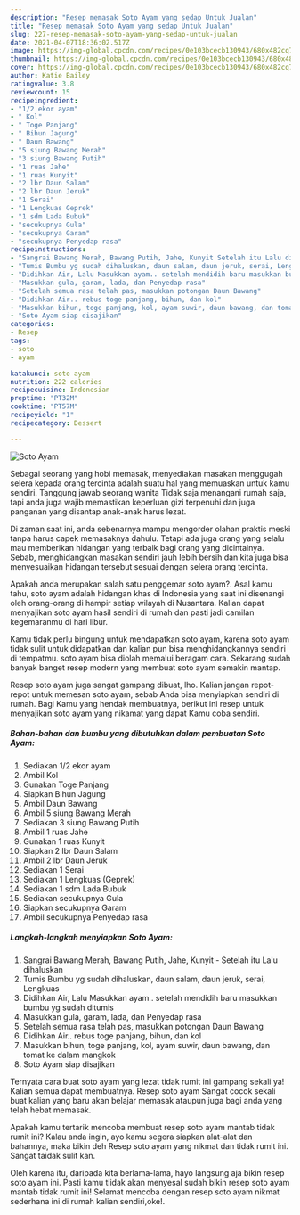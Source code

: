 ```yaml
---
description: "Resep memasak Soto Ayam yang sedap Untuk Jualan"
title: "Resep memasak Soto Ayam yang sedap Untuk Jualan"
slug: 227-resep-memasak-soto-ayam-yang-sedap-untuk-jualan
date: 2021-04-07T18:36:02.517Z
image: https://img-global.cpcdn.com/recipes/0e103bcecb130943/680x482cq70/soto-ayam-foto-resep-utama.jpg
thumbnail: https://img-global.cpcdn.com/recipes/0e103bcecb130943/680x482cq70/soto-ayam-foto-resep-utama.jpg
cover: https://img-global.cpcdn.com/recipes/0e103bcecb130943/680x482cq70/soto-ayam-foto-resep-utama.jpg
author: Katie Bailey
ratingvalue: 3.8
reviewcount: 15
recipeingredient:
- "1/2 ekor ayam"
- " Kol"
- " Toge Panjang"
- " Bihun Jagung"
- " Daun Bawang"
- "5 siung Bawang Merah"
- "3 siung Bawang Putih"
- "1 ruas Jahe"
- "1 ruas Kunyit"
- "2 lbr Daun Salam"
- "2 lbr Daun Jeruk"
- "1 Serai"
- "1 Lengkuas Geprek"
- "1 sdm Lada Bubuk"
- "secukupnya Gula"
- "secukupnya Garam"
- "secukupnya Penyedap rasa"
recipeinstructions:
- "Sangrai Bawang Merah, Bawang Putih, Jahe, Kunyit Setelah itu Lalu dihaluskan"
- "Tumis Bumbu yg sudah dihaluskan, daun salam, daun jeruk, serai, Lengkuas"
- "Didihkan Air, Lalu Masukkan ayam.. setelah mendidih baru masukkan bumbu yg sudah ditumis"
- "Masukkan gula, garam, lada, dan Penyedap rasa"
- "Setelah semua rasa telah pas, masukkan potongan Daun Bawang"
- "Didihkan Air.. rebus toge panjang, bihun, dan kol"
- "Masukkan bihun, toge panjang, kol, ayam suwir, daun bawang, dan tomat ke dalam mangkok"
- "Soto Ayam siap disajikan"
categories:
- Resep
tags:
- soto
- ayam

katakunci: soto ayam 
nutrition: 222 calories
recipecuisine: Indonesian
preptime: "PT32M"
cooktime: "PT57M"
recipeyield: "1"
recipecategory: Dessert

---
```



![Soto Ayam](https://img-global.cpcdn.com/recipes/0e103bcecb130943/680x482cq70/soto-ayam-foto-resep-utama.jpg)

Sebagai seorang yang hobi memasak, menyediakan masakan menggugah selera kepada orang tercinta adalah suatu hal yang memuaskan untuk kamu sendiri. Tanggung jawab seorang  wanita Tidak saja menangani rumah saja, tapi anda juga wajib memastikan keperluan gizi terpenuhi dan juga panganan yang disantap anak-anak harus lezat.

Di zaman  saat ini, anda sebenarnya mampu mengorder olahan praktis meski tanpa harus capek memasaknya dahulu. Tetapi ada juga orang yang selalu mau memberikan hidangan yang terbaik bagi orang yang dicintainya. Sebab, menghidangkan masakan sendiri jauh lebih bersih dan kita juga bisa menyesuaikan hidangan tersebut sesuai dengan selera orang tercinta. 



Apakah anda merupakan salah satu penggemar soto ayam?. Asal kamu tahu, soto ayam adalah hidangan khas di Indonesia yang saat ini disenangi oleh orang-orang di hampir setiap wilayah di Nusantara. Kalian dapat menyajikan soto ayam hasil sendiri di rumah dan pasti jadi camilan kegemaranmu di hari libur.

Kamu tidak perlu bingung untuk mendapatkan soto ayam, karena soto ayam tidak sulit untuk didapatkan dan kalian pun bisa menghidangkannya sendiri di tempatmu. soto ayam bisa diolah memalui beragam cara. Sekarang sudah banyak banget resep modern yang membuat soto ayam semakin mantap.

Resep soto ayam juga sangat gampang dibuat, lho. Kalian jangan repot-repot untuk memesan soto ayam, sebab Anda bisa menyiapkan sendiri di rumah. Bagi Kamu yang hendak membuatnya, berikut ini resep untuk menyajikan soto ayam yang nikamat yang dapat Kamu coba sendiri.

<!--inarticleads1-->

##### Bahan-bahan dan bumbu yang dibutuhkan dalam pembuatan Soto Ayam:

1. Sediakan 1/2 ekor ayam
1. Ambil  Kol
1. Gunakan  Toge Panjang
1. Siapkan  Bihun Jagung
1. Ambil  Daun Bawang
1. Ambil 5 siung Bawang Merah
1. Sediakan 3 siung Bawang Putih
1. Ambil 1 ruas Jahe
1. Gunakan 1 ruas Kunyit
1. Siapkan 2 lbr Daun Salam
1. Ambil 2 lbr Daun Jeruk
1. Sediakan 1 Serai
1. Sediakan 1 Lengkuas (Geprek)
1. Sediakan 1 sdm Lada Bubuk
1. Sediakan secukupnya Gula
1. Siapkan secukupnya Garam
1. Ambil secukupnya Penyedap rasa




<!--inarticleads2-->

##### Langkah-langkah menyiapkan Soto Ayam:

1. Sangrai Bawang Merah, Bawang Putih, Jahe, Kunyit - Setelah itu Lalu dihaluskan
1. Tumis Bumbu yg sudah dihaluskan, daun salam, daun jeruk, serai, Lengkuas
1. Didihkan Air, Lalu Masukkan ayam.. setelah mendidih baru masukkan bumbu yg sudah ditumis
1. Masukkan gula, garam, lada, dan Penyedap rasa
1. Setelah semua rasa telah pas, masukkan potongan Daun Bawang
1. Didihkan Air.. rebus toge panjang, bihun, dan kol
1. Masukkan bihun, toge panjang, kol, ayam suwir, daun bawang, dan tomat ke dalam mangkok
1. Soto Ayam siap disajikan




Ternyata cara buat soto ayam yang lezat tidak rumit ini gampang sekali ya! Kalian semua dapat membuatnya. Resep soto ayam Sangat cocok sekali buat kalian yang baru akan belajar memasak ataupun juga bagi anda yang telah hebat memasak.

Apakah kamu tertarik mencoba membuat resep soto ayam mantab tidak rumit ini? Kalau anda ingin, ayo kamu segera siapkan alat-alat dan bahannya, maka bikin deh Resep soto ayam yang nikmat dan tidak rumit ini. Sangat taidak sulit kan. 

Oleh karena itu, daripada kita berlama-lama, hayo langsung aja bikin resep soto ayam ini. Pasti kamu tiidak akan menyesal sudah bikin resep soto ayam mantab tidak rumit ini! Selamat mencoba dengan resep soto ayam nikmat sederhana ini di rumah kalian sendiri,oke!.

